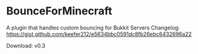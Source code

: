 # BounceForMinecraft
A plugin that handles custom bouncing for Bukkit Servers
Changelog: https://gist.github.com/keefer212/e5634bbc0591dc8fb26ebc6432696a22

Download:
  v0.3
